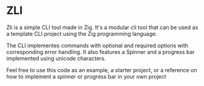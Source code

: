 # ZLI

Zli is a simple CLI tool made in Zig. It's a modular cli tool that can be used as a template CLI project using the Zig programming language.

The CLI implementes commands with optional and required options with corresponding error handling. It also features a Spinner and a progress bar implemented using unicode characters.

Feel free to use this code as an example, a starter project, or a reference on how to implement a spinner or progress bar in your own project
